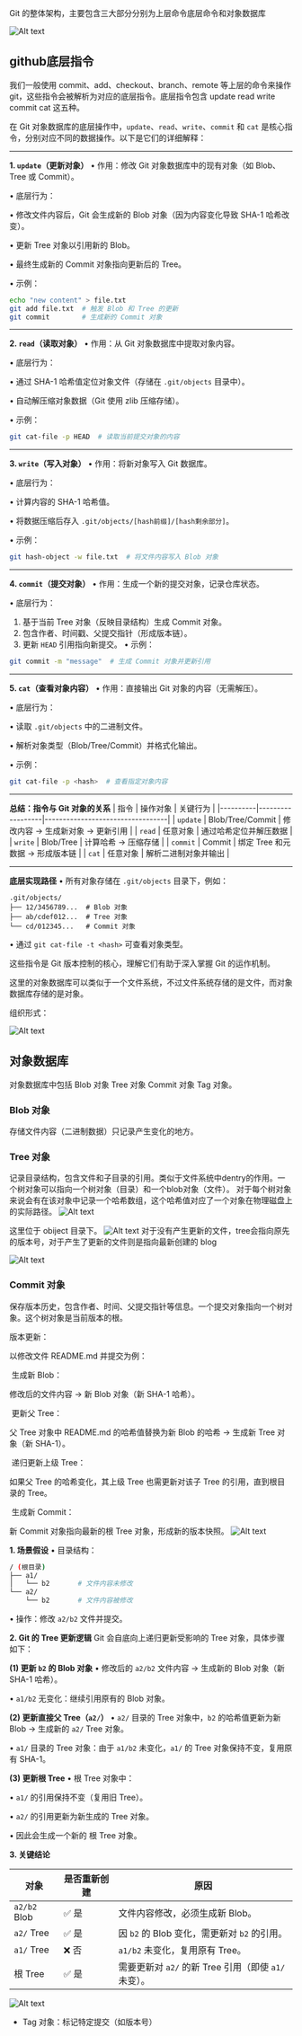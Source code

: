 Git 的整体架构，主要包含三大部分分别为上层命令底层命令和对象数据库

![Alt text](image.png)

## github底层指令

我们一般使用 commit、add、checkout、branch、remote 等上层的命令来操作git，这些指令会被解析为对应的底层指令。底层指令包含 update read write commit cat 这五种。

在 Git 对象数据库的底层操作中，`update`、`read`、`write`、`commit` 和 `cat` 是核心指令，分别对应不同的数据操作。以下是它们的详细解释：

---

**1. `update`（更新对象）**
• 作用：修改 Git 对象数据库中的现有对象（如 Blob、Tree 或 Commit）。

• 底层行为：

  • 修改文件内容后，Git 会生成新的 Blob 对象（因为内容变化导致 SHA-1 哈希改变）。

  • 更新 Tree 对象以引用新的 Blob。

  • 最终生成新的 Commit 对象指向更新后的 Tree。

• 示例：

  ```bash
  echo "new content" > file.txt
  git add file.txt  # 触发 Blob 和 Tree 的更新
  git commit        # 生成新的 Commit 对象
  ```

---

**2. `read`（读取对象）**
• 作用：从 Git 对象数据库中提取对象内容。

• 底层行为：

  • 通过 SHA-1 哈希值定位对象文件（存储在 `.git/objects` 目录中）。

  • 自动解压缩对象数据（Git 使用 zlib 压缩存储）。

• 示例：

  ```bash
  git cat-file -p HEAD  # 读取当前提交对象的内容
  ```

---

**3. `write`（写入对象）**
• 作用：将新对象写入 Git 数据库。

• 底层行为：

  • 计算内容的 SHA-1 哈希值。

  • 将数据压缩后存入 `.git/objects/[hash前缀]/[hash剩余部分]`。

• 示例：

  ```bash
  git hash-object -w file.txt  # 将文件内容写入 Blob 对象
  ```

---

**4. `commit`（提交对象）**
• 作用：生成一个新的提交对象，记录仓库状态。

• 底层行为：

  1. 基于当前 Tree 对象（反映目录结构）生成 Commit 对象。
  2. 包含作者、时间戳、父提交指针（形成版本链）。
  3. 更新 `HEAD` 引用指向新提交。
• 示例：

  ```bash
  git commit -m "message"  # 生成 Commit 对象并更新引用
  ```

---

**5. `cat`（查看对象内容）**
• 作用：直接输出 Git 对象的内容（无需解压）。

• 底层行为：

  • 读取 `.git/objects` 中的二进制文件。

  • 解析对象类型（Blob/Tree/Commit）并格式化输出。

• 示例：

  ```bash
  git cat-file -p <hash>  # 查看指定对象内容
  ```

---

**总结：指令与 Git 对象的关系**
| 指令     | 操作对象          | 关键行为                          |
|----------|------------------|----------------------------------|
| `update` | Blob/Tree/Commit | 修改内容 → 生成新对象 → 更新引用  |
| `read`   | 任意对象          | 通过哈希定位并解压数据            |
| `write`  | Blob/Tree        | 计算哈希 → 压缩存储               |
| `commit` | Commit           | 绑定 Tree 和元数据 → 形成版本链   |
| `cat`    | 任意对象          | 解析二进制对象并输出              |

---

**底层实现路径**
• 所有对象存储在 `.git/objects` 目录下，例如：

  ```plaintext
  .git/objects/
  ├── 12/3456789...  # Blob 对象
  ├── ab/cdef012...  # Tree 对象
  └── cd/012345...   # Commit 对象
  ```
• 通过 `git cat-file -t <hash>` 可查看对象类型。


这些指令是 Git 版本控制的核心，理解它们有助于深入掌握 Git 的运作机制。

这里的对象数据库可以类似于一个文件系统，不过文件系统存储的是文件，而对象数据库存储的是对象。

组织形式：

![Alt text](image-1.png)

## 对象数据库

对象数据库中包括 Blob 对象 Tree 对象 Commit 对象 Tag 对象。

### Blob 对象

存储文件内容（二进制数据）只记录产生变化的地方。

### ​Tree 对象​​

记录目录结构，包含文件和子目录的引用。类似于文件系统中dentry的作用。一个树对象可以指向一个树对象（目录）和一个blob对象（文件）。
  对于每个树对象来说会有在该对象中记录一个哈希数组，这个哈希值对应了一个对象在物理磁盘上的实际路径。
  ![Alt text](image-2.png)

  这里位于 obiject 目录下。
  ![Alt text](image-3.png)
  对于没有产生更新的文件，tree会指向原先的版本号，对于产生了更新的文件则是指向最新创建的 blog

  ![Alt text](image-4.png)

### Commit 对象​​

保存版本历史，包含作者、时间、父提交指针等信息。一个提交对象指向一个树对象。这个树对象是当前版本的根。

版本更新：

  以修改文件 README.md 并提交为例：

​  ​生成新 Blob​​：

   修改后的文件内容 → 新 Blob 对象（新 SHA-1 哈希）。

​  ​更新父 Tree​​：

   父 Tree 对象中 README.md 的哈希值替换为新 Blob 的哈希 → 生成新 Tree 对象（新 SHA-1）。

​  ​递归更新上级 Tree​​：

   如果父 Tree 的哈希变化，其上级 Tree 也需更新对该子 Tree 的引用，直到根目录的 Tree。

​  ​生成新 Commit​​：

   新 Commit 对象指向最新的根 Tree 对象，形成新的版本快照。
   ![Alt text](image-5.png)

**1. 场景假设**
• 目录结构：

  ```sh
  / (根目录)
  ├── a1/
  │   └── b2       # 文件内容未修改
  └── a2/
      └── b2       # 文件内容被修改
  ```

• 操作：修改 `a2/b2` 文件并提交。

**2. Git 的 Tree 更新逻辑**
Git 会自底向上递归更新受影响的 Tree 对象，具体步骤如下：

**(1) 更新 `b2` 的 Blob 对象**
• 修改后的 `a2/b2` 文件内容 → 生成新的 Blob 对象（新 SHA-1 哈希）。

• `a1/b2` 无变化：继续引用原有的 Blob 对象。

**(2) 更新直接父 Tree（`a2/`）**
• `a2/` 目录的 Tree 对象中，`b2` 的哈希值更新为新 Blob → 生成新的 `a2/` Tree 对象。

• `a1/` 目录的 Tree 对象：由于 `a1/b2` 未变化，`a1/` 的 Tree 对象保持不变，复用原有 SHA-1。

**(3) 更新根 Tree**
• 根 Tree 对象中：

  • `a1/` 的引用保持不变（复用旧 Tree）。

  • `a2/` 的引用更新为新生成的 Tree 对象。

• 因此会生成一个新的 根 Tree 对象。

**3. 关键结论**

| 对象       | 是否重新创建 | 原因                                                                 |
|----------------|------------------|--------------------------------------------------------------------------|
| `a2/b2` Blob   | ✅ 是            | 文件内容修改，必须生成新 Blob。                                          |
| `a2/` Tree     | ✅ 是            | 因 `b2` 的 Blob 变化，需更新对 `b2` 的引用。                             |
| `a1/` Tree     | ❌ 否            | `a1/b2` 未变化，复用原有 Tree。                                          |
| 根 Tree        | ✅ 是            | 需要更新对 `a2/` 的新 Tree 引用（即使 `a1/` 未变）。                     |

![Alt text](image-6.png)

* ​Tag 对象​​：标记特定提交（如版本号）
